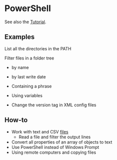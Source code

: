 # PowerShell

See also the [Tutorial](./toc.md).

## Examples


List all the directories in the PATH

Filter files in a folder tree

- by name
- by last write date
- Containing a phrase

- Using variables

- Change the version tag in XML config files

## How-to

* Work with text and CSV [files](./file.md)
    * Read a file and filter the output lines
* Convert all properties of an array of objects to text
* Use PowerShell instead of Windows Prompt
* Using remote computers and copying files


<!--
### Notes

<< PowerShell profile >>

Get-Help about_CommonParameters

winget

Windows Sandbox

PowerShell for Linq users

-->
